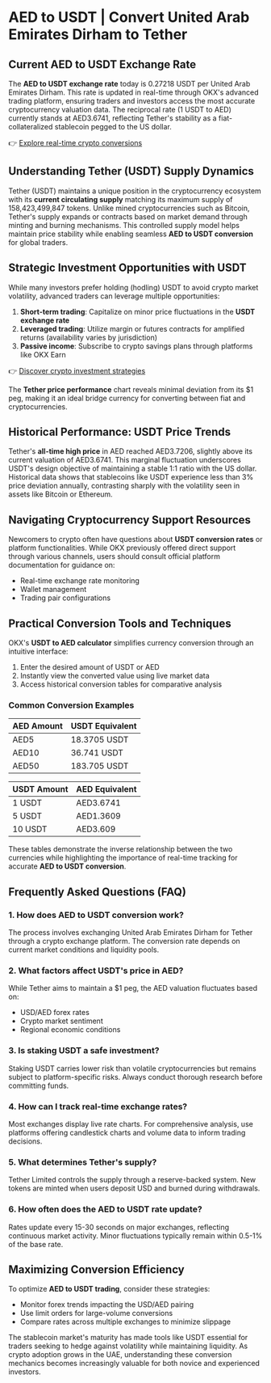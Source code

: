 # AED to USDT | Convert United Arab Emirates Dirham to Tether

## Current AED to USDT Exchange Rate  
The **AED to USDT exchange rate** today is 0.27218 USDT per United Arab Emirates Dirham. This rate is updated in real-time through OKX's advanced trading platform, ensuring traders and investors access the most accurate cryptocurrency valuation data. The reciprocal rate (1 USDT to AED) currently stands at AED3.6741, reflecting Tether's stability as a fiat-collateralized stablecoin pegged to the US dollar.  

👉 [Explore real-time crypto conversions](https://bit.ly/okx-bonus)  

## Understanding Tether (USDT) Supply Dynamics  
Tether (USDT) maintains a unique position in the cryptocurrency ecosystem with its **current circulating supply** matching its maximum supply of 158,423,499,847 tokens. Unlike mined cryptocurrencies such as Bitcoin, Tether's supply expands or contracts based on market demand through minting and burning mechanisms. This controlled supply model helps maintain price stability while enabling seamless **AED to USDT conversion** for global traders.  

## Strategic Investment Opportunities with USDT  
While many investors prefer holding (hodling) USDT to avoid crypto market volatility, advanced traders can leverage multiple opportunities:  

1. **Short-term trading**: Capitalize on minor price fluctuations in the **USDT exchange rate**  
2. **Leveraged trading**: Utilize margin or futures contracts for amplified returns (availability varies by jurisdiction)  
3. **Passive income**: Subscribe to crypto savings plans through platforms like OKX Earn  

👉 [Discover crypto investment strategies](https://bit.ly/okx-bonus)  

The **Tether price performance** chart reveals minimal deviation from its $1 peg, making it an ideal bridge currency for converting between fiat and cryptocurrencies.  

## Historical Performance: USDT Price Trends  
Tether's **all-time high price** in AED reached AED3.7206, slightly above its current valuation of AED3.6741. This marginal fluctuation underscores USDT's design objective of maintaining a stable 1:1 ratio with the US dollar. Historical data shows that stablecoins like USDT experience less than 3% price deviation annually, contrasting sharply with the volatility seen in assets like Bitcoin or Ethereum.  

## Navigating Cryptocurrency Support Resources  
Newcomers to crypto often have questions about **USDT conversion rates** or platform functionalities. While OKX previously offered direct support through various channels, users should consult official platform documentation for guidance on:  
- Real-time exchange rate monitoring  
- Wallet management  
- Trading pair configurations  

## Practical Conversion Tools and Techniques  
OKX's **USDT to AED calculator** simplifies currency conversion through an intuitive interface:  
1. Enter the desired amount of USDT or AED  
2. Instantly view the converted value using live market data  
3. Access historical conversion tables for comparative analysis  

### Common Conversion Examples  
| AED Amount | USDT Equivalent |  
|------------|-----------------|  
| AED5       | 18.3705 USDT    |  
| AED10      | 36.741 USDT     |  
| AED50      | 183.705 USDT    |  

| USDT Amount | AED Equivalent |  
|-------------|----------------|  
| 1 USDT      | AED3.6741      |  
| 5 USDT      | AED1.3609      |  
| 10 USDT     | AED3.609       |  

These tables demonstrate the inverse relationship between the two currencies while highlighting the importance of real-time tracking for accurate **AED to USDT conversion**.  

## Frequently Asked Questions (FAQ)  

### 1. How does AED to USDT conversion work?  
The process involves exchanging United Arab Emirates Dirham for Tether through a crypto exchange platform. The conversion rate depends on current market conditions and liquidity pools.  

### 2. What factors affect USDT's price in AED?  
While Tether aims to maintain a $1 peg, the AED valuation fluctuates based on:  
- USD/AED forex rates  
- Crypto market sentiment  
- Regional economic conditions  

### 3. Is staking USDT a safe investment?  
Staking USDT carries lower risk than volatile cryptocurrencies but remains subject to platform-specific risks. Always conduct thorough research before committing funds.  

### 4. How can I track real-time exchange rates?  
Most exchanges display live rate charts. For comprehensive analysis, use platforms offering candlestick charts and volume data to inform trading decisions.  

### 5. What determines Tether's supply?  
Tether Limited controls the supply through a reserve-backed system. New tokens are minted when users deposit USD and burned during withdrawals.  

### 6. How often does the AED to USDT rate update?  
Rates update every 15-30 seconds on major exchanges, reflecting continuous market activity. Minor fluctuations typically remain within 0.5-1% of the base rate.  

## Maximizing Conversion Efficiency  
To optimize **AED to USDT trading**, consider these strategies:  
- Monitor forex trends impacting the USD/AED pairing  
- Use limit orders for large-volume conversions  
- Compare rates across multiple exchanges to minimize slippage  

The stablecoin market's maturity has made tools like USDT essential for traders seeking to hedge against volatility while maintaining liquidity. As crypto adoption grows in the UAE, understanding these conversion mechanics becomes increasingly valuable for both novice and experienced investors.